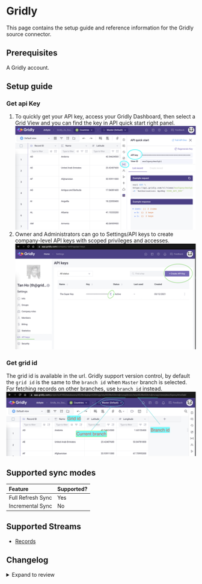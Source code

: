 # Gridly

This page contains the setup guide and reference information for the Gridly source connector.

## Prerequisites

A Gridly account.

## Setup guide

### Get api Key

1. To quickly get your API key, access your Gridly Dashboard, then select a Grid View and you can find the key in API quick start right panel.
   ![img.png](../../.gitbook/assets/gridly_api_key1.png)
2. Owner and Administrators can go to Settings/API keys to create company-level API keys with scoped privileges and accesses.
   ![img.png](../../.gitbook/assets/gridly_api_key2.png)

### Get grid id

The grid id is available in the url.
Gridly support version control, by default the `grid id` is the same to the `branch id` when `Master` branch is selected. For fetching records on other branches, use `branch id` instead.
![img.png](../../.gitbook/assets/gridly_grid_id.png)

## Supported sync modes

| Feature           | Supported? |
| :---------------- | :--------- |
| Full Refresh Sync | Yes        |
| Incremental Sync  | No         |

## Supported Streams

- [Records](https://www.gridly.com/docs/api/#record)

## Changelog

<details>
  <summary>Expand to review</summary>

| Version | Date       | Pull Request                                             | Subject                                                     |
| :------ | :--------- | :------------------------------------------------------- | :---------------------------------------------------------- |
| 0.1.3 | 2024-06-04 | [39051](https://github.com/airbytehq/airbyte/pull/39051) | [autopull] Upgrade base image to v1.2.1 |
| 0.1.2 | 2024-05-21 | [38542](https://github.com/airbytehq/airbyte/pull/38542) | [autopull] base image + poetry + up_to_date |
| 0.1.1 | 2022-12-08 | [20048](https://github.com/airbytehq/airbyte/pull/20048) | Source Gridly: add icon and make grid_id parameter required |

</details>